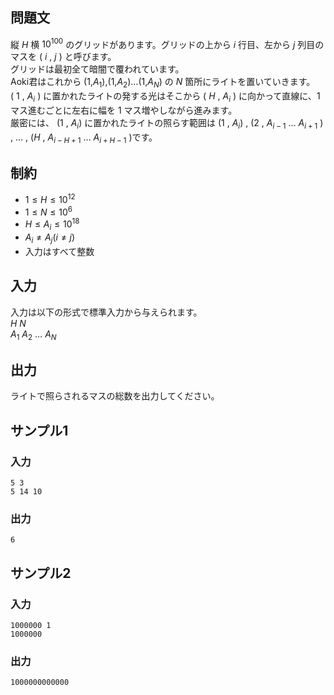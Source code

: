 ## 問題文

縦 $H$ 横 $10^{100}$ のグリッドがあります。グリッドの上から $i$ 行目、左から $j$ 列目のマスを $\lparen$ $i$ , $j$ $\rparen$ と呼びます。  
グリッドは最初全て暗闇で覆われています。  
Aoki君はこれから $\lparen$$1$,$A_1$$\rparen$,$\lparen$$1$,$A_2$$\rparen$$\dots$$\lparen$$1$,$A_N$$\rparen$ の $N$ 箇所にライトを置いていきます。  
$\lparen$ $1$ , $A_i$ $\rparen$ に置かれたライトの発する光はそこから $\lparen$ $H$ , $A_i$ $\rparen$ に向かって直線に、$1$ マス進むごとに左右に幅を $1$ マス増やしながら進みます。   
厳密には、 $\lparen$$1$ , $A_i$$\rparen$ に置かれたライトの照らす範囲は $\lparen$$1$ , $A_i$$\rparen$ , $\lparen$$2$ , $A_{i-1}$ $\dots$ $A_{i+1}$ $\rparen$ , $\dots$ , $\lparen$$H$ , $A_{i - H + 1}$ $\dots$ $A_{i + H - 1}$ $\rparen$です。  


## 制約
- $1 \leq H \leq 10^{12}$
- $1 \leq N \leq 10^6$
- $H \leq A_i \leq 10^{18}$
- $A_i \neq A_j \lparen i \neq j \rparen$
- 入力はすべて整数

## 入力

入力は以下の形式で標準入力から与えられます。  
$H$ $N$  
$A_1$ $A_2$ $\ldots$ $A_N$  

## 出力

ライトで照らされるマスの総数を出力してください。

## サンプル1

### 入力
```
5 3
5 14 10

```

### 出力
```
6

```

## サンプル2

### 入力
```
1000000 1
1000000

```

### 出力
```
1000000000000

```
